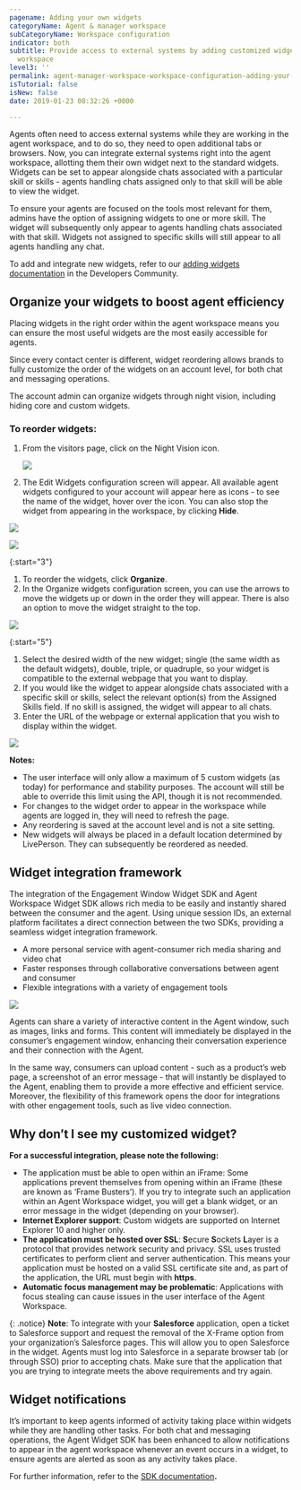 ```yaml
---
pagename: Adding your own widgets
categoryName: Agent & manager workspace
subCategoryName: Workspace configuration
indicator: both
subtitle: Provide access to external systems by adding customized widgets to the agent
  workspace
level3: ''
permalink: agent-manager-workspace-workspace-configuration-adding-your-own-widgets.html
isTutorial: false
isNew: false
date: 2019-01-23 08:32:26 +0000

---
```

Agents often need to access external systems while they are working in the agent workspace, and to do so, they need to open additional tabs or browsers. Now, you can integrate external systems right into the agent workspace, allotting them their own widget next to the standard widgets. Widgets can be set to appear alongside chats associated with a particular skill or skills - agents handling chats assigned only to that skill will be able to view the widget.

To ensure your agents are focused on the tools most relevant for them, admins have the option of assigning widgets to one or more skill. The widget will subsequently only appear to agents handling chats associated with that skill. Widgets not assigned to specific skills will still appear to all agents handling any chat.

To add and integrate new widgets, refer to our [adding widgets documentation](https://developers.liveperson.com/guides-agent-workspace-widget.html) in the Developers Community.

## Organize your widgets to boost agent efficiency

Placing widgets in the right order within the agent workspace means you can ensure the most useful widgets are the most easily accessible for agents.

Since every contact center is different, widget reordering allows brands to fully customize the order of the widgets on an account level, for both chat and messaging operations.

The account admin can organize widgets through night vision, including hiding core and custom widgets.

### **To reorder widgets:**

1. From the visitors page, click on the Night Vision icon.

   ![](/img/adding-your-own-widgets-6.png)
2. The Edit Widgets configuration screen will appear. All available agent widgets configured to your account will appear here as icons - to see the name of the widget, hover over the icon. You can also stop the widget from appearing in the workspace, by clicking **Hide**.

![](/img/adding-your-own-widgets-1.png)

![](/img/adding-your-own-widgets-2.png)

{:start="3"}

1. To reorder the widgets, click **Organize**.
2. In the Organize widgets configuration screen, you can use the arrows to move the widgets up or down in the order they will appear. There is also an option to move the widget straight to the top.

![](/img/adding-your-own-widgets-3.png)

{:start="5"}

1. Select the desired width of the new widget; single (the same width as the default widgets), double, triple, or quadruple, so your widget is compatible to the external webpage that you want to display.
2. If you would like the widget to appear alongside chats associated with a specific skill or skills, select the relevant option(s) from the Assigned Skills field. If no skill is assigned, the widget will appear to all chats.
3. Enter the URL of the webpage or external application that you wish to display within the widget.

![](/img/adding-your-own-widgets-4.png)

<div class="notice">
<b>Notes:</b>
<ul>
<li>The user interface will only allow a maximum of 5 custom widgets (as today) for performance and stability purposes. The account will still be able to override this limit using the API, though it is not recommended.</li>
<li>For changes to the widget order to appear in the workspace while agents are logged in, they will need to refresh the page.</li>
<li>Any reordering is saved at the account level and is not a site setting.</li>
<li>New widgets will always be placed in a default location determined by LivePerson. They can subsequently be reordered as needed.</li>
</ul>
</div>

## Widget integration framework

The integration of the Engagement Window Widget SDK and Agent Workspace Widget SDK allows rich media to be easily and instantly shared between the consumer and the agent. Using unique session IDs, an external platform facilitates a direct connection between the two SDKs, providing a seamless widget integration framework.

* A more personal service with agent-consumer rich media sharing and video chat
* Faster responses through collaborative conversations between agent and consumer
* Flexible integrations with a variety of engagement tools

![](/img/adding-your-own-widgets-5.jpg)

Agents can share a variety of interactive content in the Agent window, such as images, links and forms. This content will immediately be displayed in the consumer’s engagement window, enhancing their conversation experience and their connection with the Agent.

In the same way, consumers can upload content - such as a product’s web page, a screenshot of an error message - that will instantly be displayed to the Agent, enabling them to provide a more effective and efficient service. Moreover, the flexibility of this framework opens the door for integrations with other engagement tools, such as live video connection.

## Why don’t I see my customized widget?

**For a successful integration, please note the following:**

* The application must be able to open within an iFrame: Some applications prevent themselves from opening within an iFrame (these are known as ‘Frame Busters’). If you try to integrate such an application within an Agent Workspace widget, you will get a blank widget, or an error message in the widget (depending on your browser).
* **Internet Explorer support**: Custom widgets are supported on Internet Explorer 10 and higher only.
* **The application must be hosted over SSL**: **S**ecure **S**ockets **L**ayer is a protocol that provides network security and privacy. SSL uses trusted certificates to perform client and server authentication. This means your application must be hosted on a valid SSL certificate site and, as part of the application, the URL must begin with **https**.
* **Automatic focus management may be problematic**: Applications with focus stealing can cause issues in the user interface of the Agent Workspace.

{: .notice}
**Note**: To integrate with your **Salesforce** application, open a ticket to Salesforce support and request the removal of the X-Frame option from your organization’s Salesforce pages. This will allow you to open Salesforce in the widget. Agents must log into Salesforce in a separate browser tab (or through SSO) prior to accepting chats. Make sure that the application that you are trying to integrate meets the above requirements and try again.

## Widget notifications

It’s important to keep agents informed of activity taking place within widgets while they are handling other tasks. For both chat and messaging operations, the Agent Widget SDK has been enhanced to allow notifications to appear in the agent workspace whenever an event occurs in a widget, to ensure agents are alerted as soon as any activity takes place.

For further information, refer to the [SDK documentation](https://developers.liveperson.com/agent-workspace-sdk-overview.html)**.**